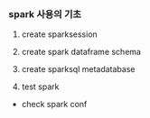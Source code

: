 ### spark 사용의 기초

1. create sparksession
2. create spark dataframe schema

3. create sparksql metadatabase


4. test spark


- check spark conf

```

```